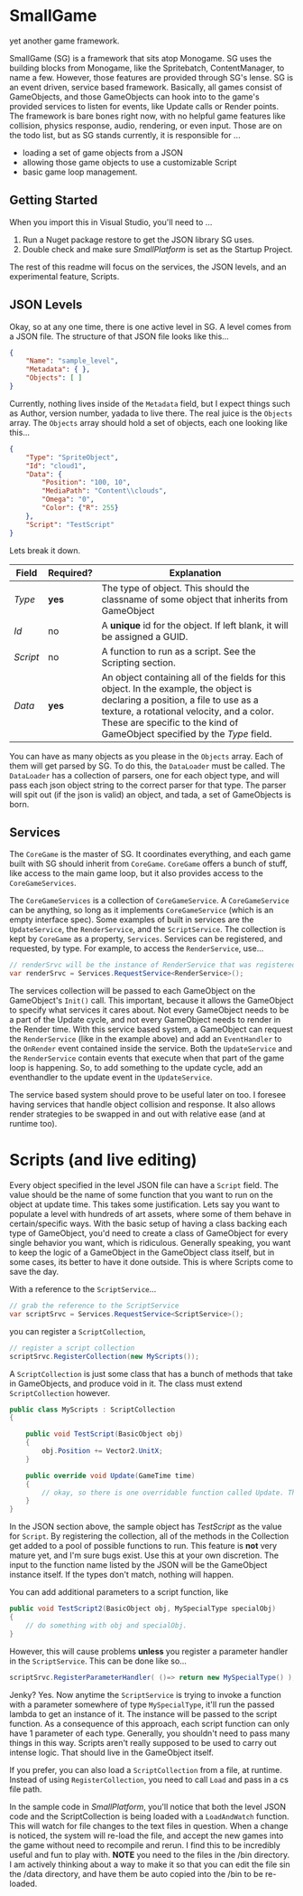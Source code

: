 # SmallGame
yet another game framework.

SmallGame (SG) is a framework that sits atop Monogame. SG uses the building blocks from Monogame, like the Spritebatch, ContentManager, to name a few. However, those features are provided through SG's lense. SG is an event driven, service based framework. Basically, all games consist of GameObjects, and those GameObjects can hook into to the game's provided services to listen for events, like Update calls or Render points. 
The framework is bare bones right now, with no helpful game features like collision, physics response, audio, rendering, or even input. Those are on the todo list, but as SG stands currently, it is responsible for ...

* loading a set of game objects from a JSON
* allowing those game objects to use a customizable Script
* basic game loop management. 

## Getting Started

When you import this in Visual Studio, you'll need to ...

1. Run a Nuget package restore to get the JSON library SG uses.
2. Double check and make sure _SmallPlatform_ is set as the Startup Project. 

The rest of this readme will focus on the services, the JSON levels, and an experimental feature, Scripts. 

## JSON Levels

Okay, so at any one time, there is one active level in SG. A level comes from a JSON file. The structure of that JSON file looks like this...

```json
{
    "Name": "sample_level",
    "Metadata": { },
    "Objects": [ ]
}
```

Currently, nothing lives inside of the `Metadata` field, but I expect things such as Author, version number, yadada to live there. The real juice is the `Objects` array. The `Objects` array should hold a set of objects, each one looking like this...

```json
{
    "Type": "SpriteObject",
    "Id": "cloud1",
    "Data": {
        "Position": "100, 10",
        "MediaPath": "Content\\clouds",
        "Omega": "0",
        "Color": {"R": 255}
    },
    "Script": "TestScript"
}
```

Lets break it down. 

Field   | Required? | Explanation
-----   | --------- | -----------
_Type_  | **yes**   | The type of object. This should the classname of some object that inherits from GameObject
_Id_    | no        | A **unique** id for the object. If left blank, it will be assigned a GUID.
_Script_| no        | A function to run as a script. See the Scripting section.
_Data_  | **yes**   | An object containing all of the fields for this object. In the example, the object is declaring a position, a file to use as a texture, a rotational velocity, and a color. These are specific to the kind of GameObject specified by the _Type_ field.


You can have as many objects as you please in the `Objects` array. Each of them will get parsed by SG. To do this, the `DataLoader` must be called. The `DataLoader` has a collection of parsers, one for each object type, and will pass each json object string to the correct parser for that type. The parser will spit out (if the json is valid) an object, and tada, a set of GameObjects is born. 

## Services

The `CoreGame` is the master of SG. It coordinates everything, and each game built with SG should inherit from `CoreGame`. `CoreGame` offers a bunch of stuff, like access to the main game loop, but it also provides access to the `CoreGameServices`. 

The `CoreGameServices` is a collection of `CoreGameService`. A `CoreGameService` can be anything, so long as it implements `CoreGameService` (which is an empty interface spec). Some examples of built in services are the `UpdateService`, the `RenderService`, and the `ScriptService`. The collection is kept by `CoreGame` as a property, `Services`. Services can be registered, and requested, by type. For example, to access the `RenderService`, use...

```csharp
// renderSrvc will be the instance of RenderService that was registered by CoreGame
var renderSrvc = Services.RequestService<RenderService>();
```

The services collection will be passed to each GameObject on the GameObject's `Init()` call. This important, because it allows the GameObject to specify what services it cares about. Not every GameObject needs to be a part of the Update cycle, and not every GameObject needs to render in the Render time. With this service based system, a GameObject can request the `RenderService` (like in the example above) and add an `EventHandler` to the `OnRender` event contained inside the service. Both the `UpdateService` and the `RenderService` contain events that execute when that part of the game loop is happening. So, to add something to the update cycle, add an eventhandler to the update event in the `UpdateService`. 

The service based system should prove to be useful later on too. I foresee having services that handle object collision and response. It also allows render strategies to be swapped in and out with relative ease (and at runtime too). 

# Scripts (and live editing)

Every object specified in the level JSON file can have a `Script` field. The value should be the name of some function that you want to run on the object at update time. This takes some justification. Lets say you want to populate a level with hundreds of art assets, where some of them behave in certain/specific ways. With the basic setup of having a class backing each type of GameObject, you'd need to create a class of GameObject for every single behavior you want, which is ridiculous. Generally speaking, you want to keep the logic of a GameObject in the GameObject class itself, but in some cases, its better to have it done outside. This is where Scripts come to save the day. 

With a reference to the `ScriptService`...

```csharp
// grab the reference to the ScriptService
var scriptSrvc = Services.RequestService<ScriptService>();
```

you can register a `ScriptCollection`, 
```csharp
// register a script collection
scriptSrvc.RegisterCollection(new MyScripts());
```

A `ScriptCollection` is just some class that has a bunch of methods that take in GameObjects, and produce void in it. The class must extend `ScriptCollection` however.

```csharp
public class MyScripts : ScriptCollection 
{

    public void TestScript(BasicObject obj)
    {
        obj.Position += Vector2.UnitX; 
    }

    public override void Update(GameTime time)
    {
        // okay, so there is one overridable function called Update. This gets run every Update cycle. 
    }
}
```

In the JSON section above, the sample object has _TestScript_ as the value for `Script`. By registering the collection, all of the methods in the Collection get added to a pool of possible functions to run. This feature is **not** very mature yet, and I'm sure bugs exist. Use this at your own discretion. The input to the function name listed by the JSON will be the GameObject instance itself. If the types don't match, nothing will happen. 

You can add additional parameters to a script function, like 

```csharp
public void TestScript2(BasicObject obj, MySpecialType specialObj)
{
    // do something with obj and specialObj.
}
```

However, this will cause problems **unless** you register a parameter handler in the `ScriptService`. This can be done like so...

```csharp
scriptSrvc.RegisterParameterHandler( ()=> return new MySpecialType() );
```

Jenky? Yes. Now anytime the `ScriptService` is trying to invoke a function with a parameter somewhere of type `MySpecialType`, it'll run the passed lambda to get an instance of it. The instance will be passed to the script function. As a consequence of this approach, each script function can only have 1 parameter of each type. Generally, you shouldn't need to pass many things in this way. Scripts aren't really supposed to be used to carry out intense logic. That should live in the GameObject itself. 

If you prefer, you can also load a `ScriptCollection` from a file, at runtime. Instead of using `RegisterCollection`, you need to call `Load` and pass in a cs file path. 

In the sample code in _SmallPlatform_, you'll notice that both the level JSON code and the ScriptCollection is being loaded with a `LoadAndWatch` function. This will watch for file changes to the text files in question. When a change is noticed, the system will re-load the file, and accept the new games into the game without need to recompile and rerun. I find this to be incredibly useful and fun to play with. **NOTE** you need to the files in the /bin directory. I am actively thinking about a way to make it so that you can edit the file sin the /data directory, and have them be auto copied into the /bin to be re-loaded. 